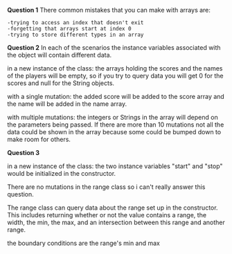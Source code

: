**Question 1** There common mistakes that you can make with arrays are:

	-trying to access an index that doesn't exit
	-forgetting that arrays start at index 0
	-trying to store different types in an array
	
	
**Question 2** In each of the scenarios the instance variables associated with the object will contain different data.

in a new instance of the class: the arrays holding the scores and the names of the players will be empty, so if you try to query data you will get 0 for the scores and null for the String objects.

with a single mutation: the added score will be added to the score array and the name will be added in the name array.

with multiple mutations: the integers or Strings in the array will depend on the parameters being passed. If there are more than 10 mutations not all the data could be shown in the array because some could be bumped down to make room for others.

**Question 3** 

in a new instance of the class: the two instance variables "start" and "stop" would be initialized in the constructor.

There are no mutations in the range class so i can't really answer this question.

The range class can query data about the range set up in the constructor. This includes returning whether or not the value contains a range, the width, the min, the max, and an intersection between this range and another range.

the boundary conditions are the range's min and max


	
